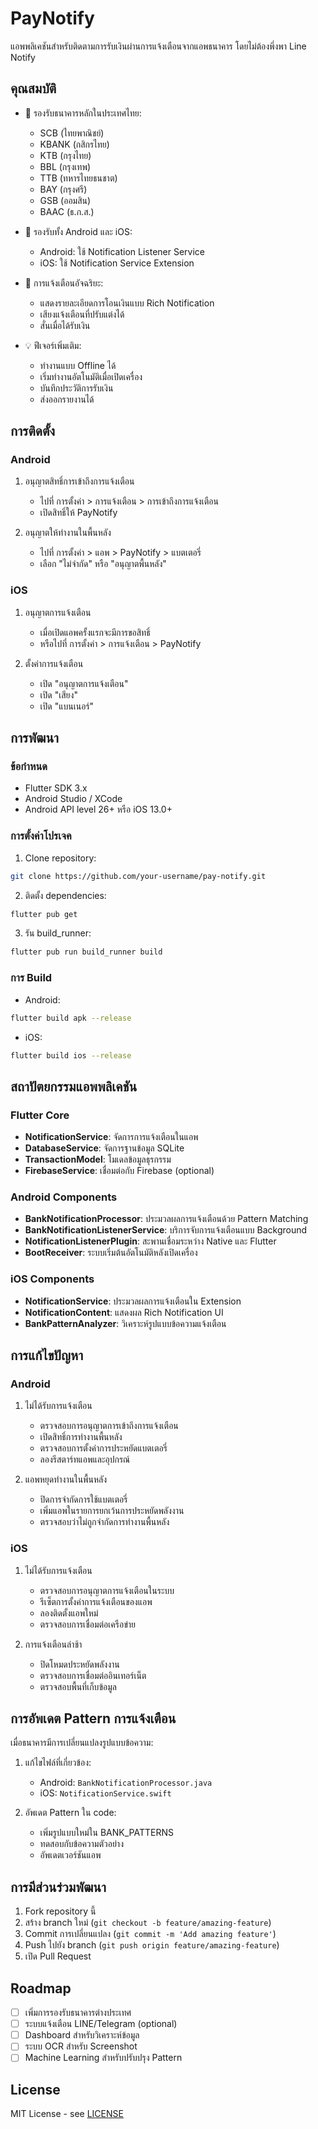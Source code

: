 # PayNotify

แอพพลิเคชันสำหรับติดตามการรับเงินผ่านการแจ้งเตือนจากแอพธนาคาร โดยไม่ต้องพึ่งพา Line Notify

## คุณสมบัติ

- 🏦 รองรับธนาคารหลักในประเทศไทย:
  - SCB (ไทยพาณิชย์)
  - KBANK (กสิกรไทย)
  - KTB (กรุงไทย)
  - BBL (กรุงเทพ)
  - TTB (ทหารไทยธนชาต)
  - BAY (กรุงศรี)
  - GSB (ออมสิน)
  - BAAC (ธ.ก.ส.)

- 📱 รองรับทั้ง Android และ iOS:
  - Android: ใช้ Notification Listener Service
  - iOS: ใช้ Notification Service Extension

- 🔔 การแจ้งเตือนอัจฉริยะ:
  - แสดงรายละเอียดการโอนเงินแบบ Rich Notification
  - เสียงแจ้งเตือนที่ปรับแต่งได้
  - สั่นเมื่อได้รับเงิน

- 💡 ฟีเจอร์เพิ่มเติม:
  - ทำงานแบบ Offline ได้
  - เริ่มทำงานอัตโนมัติเมื่อเปิดเครื่อง
  - บันทึกประวัติการรับเงิน
  - ส่งออกรายงานได้

## การติดตั้ง

### Android

1. อนุญาตสิทธิ์การเข้าถึงการแจ้งเตือน
   - ไปที่ การตั้งค่า > การแจ้งเตือน > การเข้าถึงการแจ้งเตือน
   - เปิดสิทธิ์ให้ PayNotify

2. อนุญาตให้ทำงานในพื้นหลัง
   - ไปที่ การตั้งค่า > แอพ > PayNotify > แบตเตอรี่
   - เลือก "ไม่จำกัด" หรือ "อนุญาตพื้นหลัง"

### iOS

1. อนุญาตการแจ้งเตือน
   - เมื่อเปิดแอพครั้งแรกจะมีการขอสิทธิ์
   - หรือไปที่ การตั้งค่า > การแจ้งเตือน > PayNotify

2. ตั้งค่าการแจ้งเตือน
   - เปิด "อนุญาตการแจ้งเตือน"
   - เปิด "เสียง"
   - เปิด "แบนเนอร์"

## การพัฒนา

### ข้อกำหนด

- Flutter SDK 3.x
- Android Studio / XCode
- Android API level 26+ หรือ iOS 13.0+

### การตั้งค่าโปรเจค

1. Clone repository:

```bash
git clone https://github.com/your-username/pay-notify.git
```

2. ติดตั้ง dependencies:

```bash
flutter pub get
```

3. รัน build_runner:

```bash
flutter pub run build_runner build
```

### การ Build

- Android:

```bash
flutter build apk --release
```

- iOS:

```bash
flutter build ios --release
```

## สถาปัตยกรรมแอพพลิเคชัน

### Flutter Core

- **NotificationService**: จัดการการแจ้งเตือนในแอพ
- **DatabaseService**: จัดการฐานข้อมูล SQLite
- **TransactionModel**: โมเดลข้อมูลธุรกรรม
- **FirebaseService**: เชื่อมต่อกับ Firebase (optional)

### Android Components

- **BankNotificationProcessor**: ประมวลผลการแจ้งเตือนด้วย Pattern Matching
- **BankNotificationListenerService**: บริการจับการแจ้งเตือนแบบ Background
- **NotificationListenerPlugin**: สะพานเชื่อมระหว่าง Native และ Flutter
- **BootReceiver**: ระบบเริ่มต้นอัตโนมัติหลังเปิดเครื่อง

### iOS Components

- **NotificationService**: ประมวลผลการแจ้งเตือนใน Extension
- **NotificationContent**: แสดงผล Rich Notification UI
- **BankPatternAnalyzer**: วิเคราะห์รูปแบบข้อความแจ้งเตือน

## การแก้ไขปัญหา

### Android

1. ไม่ได้รับการแจ้งเตือน
   - ตรวจสอบการอนุญาตการเข้าถึงการแจ้งเตือน
   - เปิดสิทธิ์การทำงานพื้นหลัง
   - ตรวจสอบการตั้งค่าการประหยัดแบตเตอรี่
   - ลองรีสตาร์ทแอพและอุปกรณ์

2. แอพหยุดทำงานในพื้นหลัง
   - ปิดการจำกัดการใช้แบตเตอรี่
   - เพิ่มแอพในรายการยกเว้นการประหยัดพลังงาน
   - ตรวจสอบว่าไม่ถูกจำกัดการทำงานพื้นหลัง

### iOS

1. ไม่ได้รับการแจ้งเตือน
   - ตรวจสอบการอนุญาตการแจ้งเตือนในระบบ
   - รีเซ็ตการตั้งค่าการแจ้งเตือนของแอพ
   - ลองติดตั้งแอพใหม่
   - ตรวจสอบการเชื่อมต่อเครือข่าย

2. การแจ้งเตือนล่าช้า
   - ปิดโหมดประหยัดพลังงาน
   - ตรวจสอบการเชื่อมต่ออินเทอร์เน็ต
   - ตรวจสอบพื้นที่เก็บข้อมูล

## การอัพเดต Pattern การแจ้งเตือน

เมื่อธนาคารมีการเปลี่ยนแปลงรูปแบบข้อความ:

1. แก้ไขไฟล์ที่เกี่ยวข้อง:
   - Android: `BankNotificationProcessor.java`
   - iOS: `NotificationService.swift`

2. อัพเดต Pattern ใน code:
   - เพิ่มรูปแบบใหม่ใน BANK_PATTERNS
   - ทดสอบกับข้อความตัวอย่าง
   - อัพเดตเวอร์ชันแอพ

## การมีส่วนร่วมพัฒนา

1. Fork repository นี้
2. สร้าง branch ใหม่ (`git checkout -b feature/amazing-feature`)
3. Commit การเปลี่ยนแปลง (`git commit -m 'Add amazing feature'`)
4. Push ไปยัง branch (`git push origin feature/amazing-feature`)
5. เปิด Pull Request

## Roadmap

- [ ] เพิ่มการรองรับธนาคารต่างประเทศ
- [ ] ระบบแจ้งเตือน LINE/Telegram (optional)
- [ ] Dashboard สำหรับวิเคราะห์ข้อมูล
- [ ] ระบบ OCR สำหรับ Screenshot
- [ ] Machine Learning สำหรับปรับปรุง Pattern

## License

MIT License - see [LICENSE](LICENSE)
